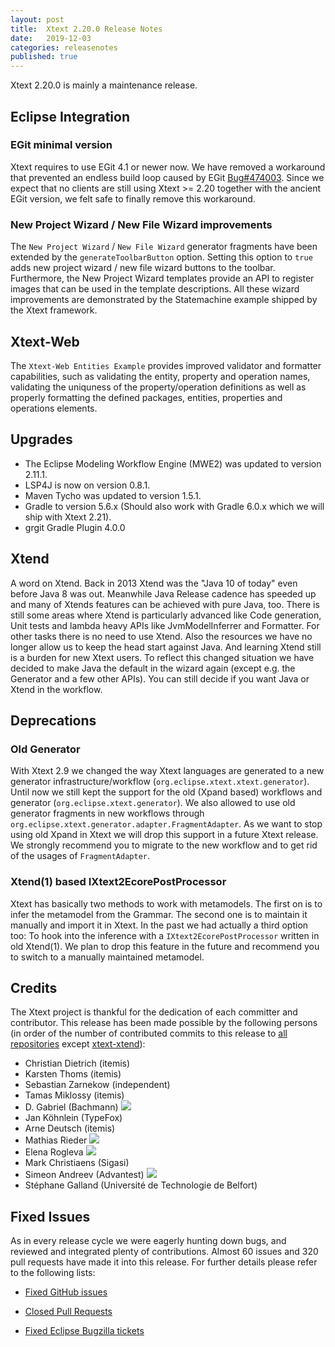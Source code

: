 ```yaml
---
layout: post
title:  Xtext 2.20.0 Release Notes
date:   2019-12-03
categories: releasenotes
published: true
---
```


Xtext 2.20.0 is mainly a maintenance release.

## Eclipse Integration

### EGit minimal version

Xtext requires to use EGit 4.1 or newer now. We have removed a workaround that prevented an endless build loop caused by EGit [Bug#474003](https://bugs.eclipse.org/bugs/show_bug.cgi?id=474003). Since we expect that no clients are still using Xtext >= 2.20 together with the ancient EGit version, we felt safe to finally remove this workaround.

### New Project Wizard / New File Wizard improvements

The `New Project Wizard` / `New File Wizard` generator fragments have been extended by the `generateToolbarButton` option. Setting this option to `true` adds new project wizard / new file wizard buttons to the toolbar. Furthermore, the New Project Wizard templates provide an API to
register images that can be used in the template descriptions. All these wizard improvements are demonstrated by the Statemachine example shipped by the Xtext framework.

## Xtext-Web

The `Xtext-Web Entities Example` provides improved validator and formatter capabilities, such as validating the entity, property and operation names, validating the uniquness of the property/operation definitions as well as properly formatting the defined packages, entities, properties and operations elements.

## Upgrades

* The Eclipse Modeling Workflow Engine (MWE2) was updated to version 2.11.1.
* LSP4J is now on version 0.8.1.
* Maven Tycho was updated to version 1.5.1.
* Gradle to version 5.6.x (Should also work with Gradle 6.0.x which we will ship with Xtext 2.21).
* grgit Gradle Plugin 4.0.0

## Xtend

A word on Xtend. Back in 2013 Xtend was the "Java 10 of today" even before Java 8 was out. Meanwhile Java Release cadence has speeded up and many of Xtends features can be achieved with pure Java, too. There is still some areas where Xtend is particularly advanced like Code generation, Unit tests and lambda heavy APIs like JvmModelInferrer and Formatter. For other tasks there is no need to use Xtend. Also the resources we have no longer allow us to keep the head start against Java. And learning Xtend still is a burden for new Xtext users. To reflect this changed situation we have decided to make Java the default in the wizard again (except e.g. the Generator and a few other APIs). You can still decide if you want Java or Xtend in the workflow.

## Deprecations

### Old Generator

With Xtext 2.9 we changed the way Xtext languages are generated to a new generator infrastructure/workflow (`org.eclipse.xtext.xtext.generator`). Until now we still kept the support for the old (Xpand based) workflows and generator (`org.eclipse.xtext.generator`). We also allowed to use old generator fragments in new workflows through `org.eclipse.xtext.generator.adapter.FragmentAdapter`. As we want to stop using old Xpand in Xtext we will drop this support in a future Xtext release. We strongly recommend you to migrate to the new workflow and to get rid of the usages of `FragmentAdapter`.

### Xtend(1) based IXtext2EcorePostProcessor

Xtext has basically two methods to work with metamodels. The first on is to infer the metamodel from the Grammar. The second one is to maintain it manually and import it in Xtext. In the past we had actually a third option too: To hook into the inference with a `IXtext2EcorePostProcessor` written in old Xtend(1). We plan to drop this feature in the future and recommend you to switch to a manually maintained metamodel.

## Credits

The Xtext project is thankful for the dedication of each committer and contributor. This release has been made possible by the following persons (in order of the number of contributed commits to this release to [all repositories](https://github.com/eclipse/xtext#repositories) except [xtext-xtend](https://github.com/eclipse/xtext-xtend)):

- Christian Dietrich (itemis)
- Karsten Thoms (itemis)
- Sebastian Zarnekow (independent)
- Tamas Miklossy (itemis)
- D. Gabriel (Bachmann) ![](https://img.shields.io/badge/-first%20time%20contributor-green.svg)
- Jan Köhnlein (TypeFox)
- Arne Deutsch (itemis)
- Mathias Rieder ![](https://img.shields.io/badge/-first%20time%20contributor-green.svg)
- Elena Rogleva ![](https://img.shields.io/badge/-first%20time%20contributor-green.svg)
- Mark Christiaens (Sigasi)
- Simeon Andreev (Advantest) ![](https://img.shields.io/badge/-first%20time%20contributor-green.svg)
- Stéphane Galland (Université de Technologie de Belfort)


## Fixed Issues

As in every release cycle we were eagerly hunting down bugs, and reviewed and integrated plenty of contributions. Almost 60 issues and 320 pull requests have made it into this release. For further details please refer to the following lists:

* [Fixed GitHub issues](https://github.com/search?utf8=%E2%9C%93&q=is%3Aissue+milestone%3ARelease_2.20+is%3Aclosed+repo%3Aeclipse%2Fxtext+repo%3Aeclipse%2Fxtext-core+repo%3Aeclipse%2Fxtext-lib+repo%3Aeclipse%2Fxtext-extras+repo%3Aeclipse%2Fxtext-eclipse+repo%3Aeclipse%2Fxtext-idea+repo%3Aeclipse%2Fxtext-web+repo%3Aeclipse%2Fxtext-maven+repo%3Aeclipse%2Fxtext-xtend&type=Issues&ref=searchresults)

* [Closed Pull Requests](https://github.com/search?utf8=%E2%9C%93&q=is%3Apr+milestone%3ARelease_2.20+is%3Aclosed+repo%3Aeclipse%2Fxtext+repo%3Aeclipse%2Fxtext-core+repo%3Aeclipse%2Fxtext-lib+repo%3Aeclipse%2Fxtext-extras+repo%3Aeclipse%2Fxtext-eclipse+repo%3Aeclipse%2Fxtext-idea+repo%3Aeclipse%2Fxtext-web+repo%3Aeclipse%2Fxtext-maven+repo%3Aeclipse%2Fxtext-xtend&type=Issues&ref=searchresults)

* [Fixed Eclipse Bugzilla tickets](https://bugs.eclipse.org/bugs/buglist.cgi?bug_status=RESOLVED&bug_status=VERIFIED&bug_status=CLOSED&classification=Modeling&classification=Tools&columnlist=product%2Ccomponent%2Cassigned_to%2Cbug_status%2Cresolution%2Cshort_desc%2Cchangeddate%2Ckeywords&f0=OP&f1=OP&f3=CP&f4=CP&known_name=Xtext%202.20&list_id=16618269&product=TMF&product=Xtend&query_based_on=Xtext%202.20&query_format=advanced&status_whiteboard=v2.20&status_whiteboard_type=allwordssubstr)
